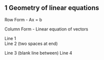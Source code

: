 ## 1 Geometry of linear equations
Row Form - Ax = b

Column Form - Linear equation of vectors

Line 1  
Line 2 (two spaces at end)

Line 3 (blank line between)
Line 4
